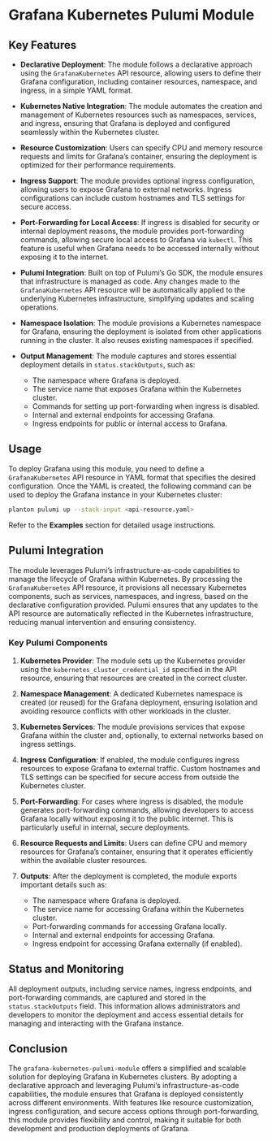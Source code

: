 # Grafana Kubernetes Pulumi Module

## Key Features

- **Declarative Deployment**: The module follows a declarative approach using the `GrafanaKubernetes` API resource, allowing users to define their Grafana configuration, including container resources, namespace, and ingress, in a simple YAML format.
  
- **Kubernetes Native Integration**: The module automates the creation and management of Kubernetes resources such as namespaces, services, and ingress, ensuring that Grafana is deployed and configured seamlessly within the Kubernetes cluster.

- **Resource Customization**: Users can specify CPU and memory resource requests and limits for Grafana’s container, ensuring the deployment is optimized for their performance requirements.

- **Ingress Support**: The module provides optional ingress configuration, allowing users to expose Grafana to external networks. Ingress configurations can include custom hostnames and TLS settings for secure access.

- **Port-Forwarding for Local Access**: If ingress is disabled for security or internal deployment reasons, the module provides port-forwarding commands, allowing secure local access to Grafana via `kubectl`. This feature is useful when Grafana needs to be accessed internally without exposing it to the internet.

- **Pulumi Integration**: Built on top of Pulumi’s Go SDK, the module ensures that infrastructure is managed as code. Any changes made to the `GrafanaKubernetes` API resource will be automatically applied to the underlying Kubernetes infrastructure, simplifying updates and scaling operations.

- **Namespace Isolation**: The module provisions a Kubernetes namespace for Grafana, ensuring the deployment is isolated from other applications running in the cluster. It also reuses existing namespaces if specified.

- **Output Management**: The module captures and stores essential deployment details in `status.stackOutputs`, such as:
  - The namespace where Grafana is deployed.
  - The service name that exposes Grafana within the Kubernetes cluster.
  - Commands for setting up port-forwarding when ingress is disabled.
  - Internal and external endpoints for accessing Grafana.
  - Ingress endpoints for public or internal access to Grafana.

## Usage

To deploy Grafana using this module, you need to define a `GrafanaKubernetes` API resource in YAML format that specifies the desired configuration. Once the YAML is created, the following command can be used to deploy the Grafana instance in your Kubernetes cluster:

```bash
planton pulumi up --stack-input <api-resource.yaml>
```

Refer to the **Examples** section for detailed usage instructions.

## Pulumi Integration

The module leverages Pulumi’s infrastructure-as-code capabilities to manage the lifecycle of Grafana within Kubernetes. By processing the `GrafanaKubernetes` API resource, it provisions all necessary Kubernetes components, such as services, namespaces, and ingress, based on the declarative configuration provided. Pulumi ensures that any updates to the API resource are automatically reflected in the Kubernetes infrastructure, reducing manual intervention and ensuring consistency.

### Key Pulumi Components

1. **Kubernetes Provider**: The module sets up the Kubernetes provider using the `kubernetes_cluster_credential_id` specified in the API resource, ensuring that resources are created in the correct cluster.

2. **Namespace Management**: A dedicated Kubernetes namespace is created (or reused) for the Grafana deployment, ensuring isolation and avoiding resource conflicts with other workloads in the cluster.

3. **Kubernetes Services**: The module provisions services that expose Grafana within the cluster and, optionally, to external networks based on ingress settings.

4. **Ingress Configuration**: If enabled, the module configures ingress resources to expose Grafana to external traffic. Custom hostnames and TLS settings can be specified for secure access from outside the Kubernetes cluster.

5. **Port-Forwarding**: For cases where ingress is disabled, the module generates port-forwarding commands, allowing developers to access Grafana locally without exposing it to the public internet. This is particularly useful in internal, secure deployments.

6. **Resource Requests and Limits**: Users can define CPU and memory resources for Grafana’s container, ensuring that it operates efficiently within the available cluster resources.

7. **Outputs**: After the deployment is completed, the module exports important details such as:
   - The namespace where Grafana is deployed.
   - The service name for accessing Grafana within the Kubernetes cluster.
   - Port-forwarding commands for accessing Grafana locally.
   - Internal and external endpoints for accessing Grafana.
   - Ingress endpoint for accessing Grafana externally (if enabled).

## Status and Monitoring

All deployment outputs, including service names, ingress endpoints, and port-forwarding commands, are captured and stored in the `status.stackOutputs` field. This information allows administrators and developers to monitor the deployment and access essential details for managing and interacting with the Grafana instance.

## Conclusion

The `grafana-kubernetes-pulumi-module` offers a simplified and scalable solution for deploying Grafana in Kubernetes clusters. By adopting a declarative approach and leveraging Pulumi’s infrastructure-as-code capabilities, the module ensures that Grafana is deployed consistently across different environments. With features like resource customization, ingress configuration, and secure access options through port-forwarding, this module provides flexibility and control, making it suitable for both development and production deployments of Grafana.